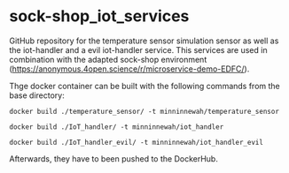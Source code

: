 # sock-shop_iot_services

GitHub repository for the temperature sensor simulation sensor as well as the iot-handler and a evil iot-handler service. This services are used in combination with the adapted sock-shop environment (https://anonymous.4open.science/r/microservice-demo-EDFC/).

Thge docker container can be built with the following commands from the base directory:
```
docker build ./temperature_sensor/ -t minninnewah/temperature_sensor
```
```
docker build ./IoT_handler/ -t minninnewah/iot_handler
```
```
docker build ./IoT_handler_evil/ -t minninnewah/iot_handler_evil
```

Afterwards, they have to been pushed to the DockerHub.

